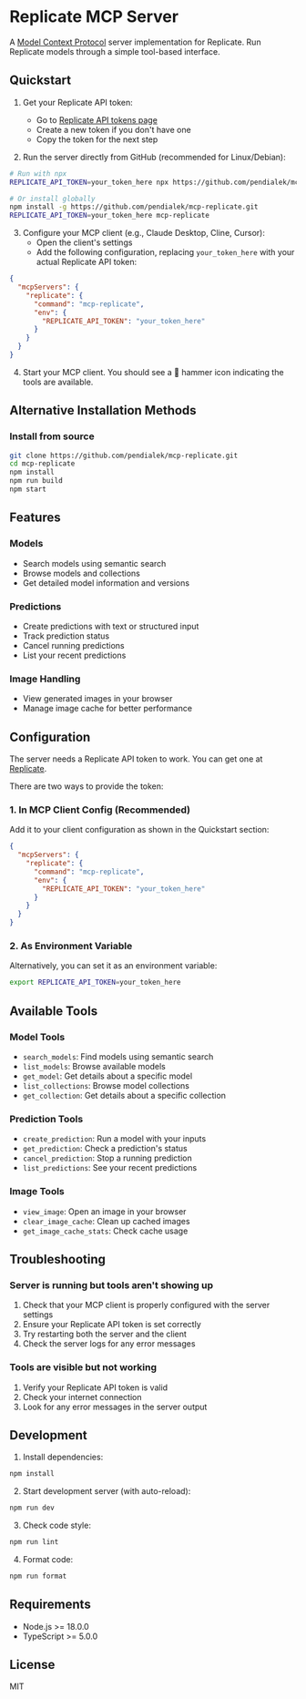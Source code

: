 # Replicate MCP Server

A [Model Context Protocol](https://github.com/mcp-sdk/mcp) server implementation for Replicate. Run Replicate models through a simple tool-based interface.

## Quickstart

1. Get your Replicate API token:
   - Go to [Replicate API tokens page](https://replicate.com/account/api-tokens)
   - Create a new token if you don't have one
   - Copy the token for the next step

2. Run the server directly from GitHub (recommended for Linux/Debian):

```bash
# Run with npx
REPLICATE_API_TOKEN=your_token_here npx https://github.com/pendialek/mcp-replicate.git

# Or install globally
npm install -g https://github.com/pendialek/mcp-replicate.git
REPLICATE_API_TOKEN=your_token_here mcp-replicate
```

3. Configure your MCP client (e.g., Claude Desktop, Cline, Cursor):
   - Open the client's settings
   - Add the following configuration, replacing `your_token_here` with your actual Replicate API token:

```json
{
  "mcpServers": {
    "replicate": {
      "command": "mcp-replicate",
      "env": {
        "REPLICATE_API_TOKEN": "your_token_here"
      }
    }
  }
}
```

4. Start your MCP client. You should see a 🔨 hammer icon indicating the tools are available.

## Alternative Installation Methods

### Install from source

```bash
git clone https://github.com/pendialek/mcp-replicate.git
cd mcp-replicate
npm install
npm run build
npm start
```

## Features

### Models
- Search models using semantic search
- Browse models and collections
- Get detailed model information and versions

### Predictions
- Create predictions with text or structured input
- Track prediction status
- Cancel running predictions
- List your recent predictions

### Image Handling
- View generated images in your browser
- Manage image cache for better performance

## Configuration

The server needs a Replicate API token to work. You can get one at [Replicate](https://replicate.com/account/api-tokens).

There are two ways to provide the token:

### 1. In MCP Client Config (Recommended)

Add it to your client configuration as shown in the Quickstart section:

```json
{
  "mcpServers": {
    "replicate": {
      "command": "mcp-replicate",
      "env": {
        "REPLICATE_API_TOKEN": "your_token_here"
      }
    }
  }
}
```

### 2. As Environment Variable

Alternatively, you can set it as an environment variable:

```bash
export REPLICATE_API_TOKEN=your_token_here
```

## Available Tools

### Model Tools
- `search_models`: Find models using semantic search
- `list_models`: Browse available models
- `get_model`: Get details about a specific model
- `list_collections`: Browse model collections
- `get_collection`: Get details about a specific collection

### Prediction Tools  
- `create_prediction`: Run a model with your inputs
- `get_prediction`: Check a prediction's status
- `cancel_prediction`: Stop a running prediction
- `list_predictions`: See your recent predictions

### Image Tools
- `view_image`: Open an image in your browser
- `clear_image_cache`: Clean up cached images
- `get_image_cache_stats`: Check cache usage

## Troubleshooting

### Server is running but tools aren't showing up

1. Check that your MCP client is properly configured with the server settings
2. Ensure your Replicate API token is set correctly
3. Try restarting both the server and the client
4. Check the server logs for any error messages

### Tools are visible but not working

1. Verify your Replicate API token is valid
2. Check your internet connection
3. Look for any error messages in the server output

## Development

1. Install dependencies:
```bash
npm install
```

2. Start development server (with auto-reload):
```bash
npm run dev
```

3. Check code style:
```bash
npm run lint
```

4. Format code:
```bash
npm run format
```

## Requirements

- Node.js >= 18.0.0
- TypeScript >= 5.0.0

## License

MIT
